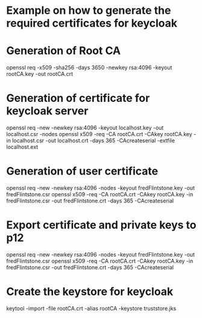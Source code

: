 # Example on how to generate the required certificates for keycloak

# Generation of Root CA
openssl req -x509 -sha256 -days 3650 -newkey rsa:4096 -keyout rootCA.key -out rootCA.crt

# Generation of certificate for keycloak server
openssl req -new -newkey rsa:4096 -keyout localhost.key -out localhost.csr -nodes
openssl x509 -req -CA rootCA.crt -CAkey rootCA.key -in localhost.csr -out localhost.crt -days 365 -CAcreateserial -extfile localhost.ext

# Generation of user certificate
openssl req -new -newkey rsa:4096 -nodes -keyout fredFlintstone.key -out fredFlintstone.csr
openssl x509 -req -CA rootCA.crt -CAkey rootCA.key -in fredFlintstone.csr -out fredFlintstone.crt -days 365 -CAcreateserial

# Export certificate and private keys to p12
openssl req -new -newkey rsa:4096 -nodes -keyout fredFlintstone.key -out fredFlintstone.csr
openssl x509 -req -CA rootCA.crt -CAkey rootCA.key -in fredFlintstone.csr -out fredFlintstone.crt -days 365 -CAcreateserial

# Create the keystore for keycloak
keytool -import -file rootCA.crt -alias rootCA -keystore truststore.jks
